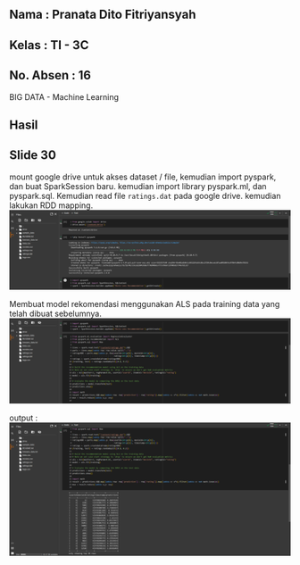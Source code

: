## Nama      : Pranata Dito Fitriyansyah
## Kelas     : TI - 3C
## No. Absen : 16

BIG DATA - Machine Learning

## Hasil

## Slide 30

  mount google drive untuk akses dataset / file, kemudian import pyspark, dan buat SparkSession baru.
      kemudian import library pyspark.ml, dan pyspark.sql. Kemudian read file <code>ratings.dat</code> pada google drive. kemudian lakukan RDD mapping.
        ![](images/1.png)

   Membuat model rekomendasi menggunakan ALS pada training data yang telah dibuat sebelumnya.
        ![](images/2.png)

   output :
        ![](images/3.png)

